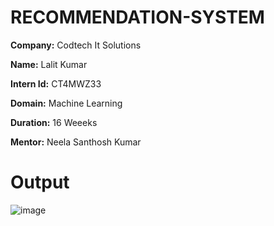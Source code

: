 # RECOMMENDATION-SYSTEM

**Company:** Codtech It Solutions

**Name:** Lalit Kumar

**Intern Id:** CT4MWZ33

**Domain:** Machine Learning

**Duration:** 16 Weeeks

**Mentor:** Neela Santhosh Kumar

# Output
![image](https://github.com/user-attachments/assets/39c63a54-f779-4543-9632-fb92f0c0c753)
